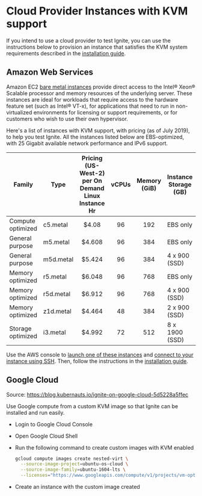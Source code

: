 # Cloud Provider Instances with KVM support

If you intend to use a cloud provider to test Ignite, you can use the instructions below to provision an instance that satisfies the KVM system requirements described in the [installation guide](./installation.md).

## Amazon Web Services

Amazon EC2 [bare metal instances](https://aws.amazon.com/about-aws/whats-new/2018/05/announcing-general-availability-of-amazon-ec2-bare-metal-instances/) provide direct access to the  Intel® Xeon® Scalable processor and memory resources of the underlying server. These instances are ideal for workloads that require access to the hardware feature set (such as Intel® VT-x), for applications that need to run in non-virtualized environments for licensing or support requirements, or for customers who wish to use their own hypervisor.

Here's a list of instances with KVM support, with pricing (as of July 2019), to help you test Ignite. All the instances listed below are EBS-optimized, with 25 Gigabit available network performance and IPv6 support.

| Family | Type | Pricing (US-West-2) per On Demand Linux Instance Hr | vCPUs | Memory (GiB) | Instance Storage (GB) | 
| ---- | ---- | :----: | :----: | :----: | ---- | 
|Compute optimized | c5.metal | $4.08 | 96 |192 |EBS only | 
| General purpose | m5.metal | $4.608 | 96 | 384 | EBS only |
| General purpose |  m5d.metal | $5.424 | 96 | 384  |4 x 900 (SSD) |
|Memory optimized| r5.metal| $6.048 |96 |768| EBS only| 
|Memory optimized| r5d.metal| $6.912 | 96 |768 |4 x 900 (SSD)| 
|Memory optimized| z1d.metal| $4.464 | 48 |384 |2 x 900 (SSD)|
|Storage optimized| i3.metal| $4.992 | 72 | 512 | 8 x 1900 (SSD) |

Use the AWS console to [launch one of these instances](https://docs.aws.amazon.com/AWSEC2/latest/UserGuide/LaunchingAndUsingInstances.html) and [connect to your instance using SSH](https://docs.aws.amazon.com/AWSEC2/latest/UserGuide/AccessingInstancesLinux.html). Then, follow the instructions in the [installation guide](./installation.md).

## Google Cloud

Source: https://blog.kubernauts.io/ignite-on-google-cloud-5d5228a5ffec

Use Google compute from a custom KVM image so that Ignite can be installed and run easily.

- Login to Google Cloud Console
- Open Google Cloud Shell
- Run the following command to create custom images with KVM enabled

  ```bash
  gcloud compute images create nested-virt \
    --source-image-project=ubuntu-os-cloud \
    --source-image-family=ubuntu-1604-lts \
    --licenses="https://www.googleapis.com/compute/v1/projects/vm-options/global/licenses/enable-vmx"
  ```

- Create an instance with the custom image created
